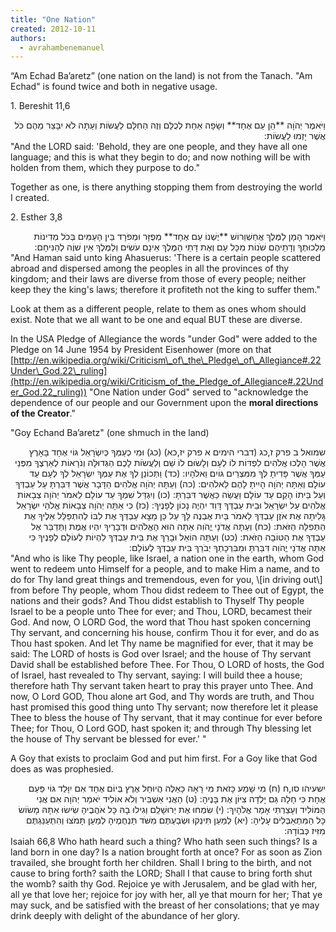 ```yaml
---
title: "One Nation"
created: 2012-10-11
authors: 
  - avrahambenemanuel
---
```


“Am Echad Ba’aretz” (one nation on the land) is not from the Tanach. "Am Echad" is found twice and both in negative usage.

1\. Bereshit 11,6
<div dir="rtl">
וַיֹּאמֶר יְהֹוָה **הֵן עַם אֶחָד** וְשָׂפָה אַחַת לְכֻלָּם וְזֶה הַחִלָּם לַעֲשׂוֹת וְעַתָּה לֹא יִבָּצֵר מֵהֶם כֹּל אֲשֶׁר יָזְמוּ לַעֲשׂוֹת:
</div>
"And the LORD said: 'Behold, they are one people, and they have all one language; and this is what they begin to do; and now nothing will be with holden from them, which they purpose to do."

Together as one, is there anything stopping them from destroying the world I created.

2\. Esther 3,8
<div dir="rtl">
וַיֹּאמֶר הָמָן לַמֶּלֶךְ אֲחַשְׁוֵרוֹשׁ **יֶשְׁנוֹ עַם אֶחָד** מְפֻזָּר וּמְפֹרָד בֵּין הָעַמִּים בְּכֹל מְדִינוֹת מַלְכוּתֶךָ וְדָתֵיהֶם שֹׁנוֹת מִכָּל עָם וְאֶת דָּתֵי הַמֶּלֶךְ אֵינָם עֹשִׂים וְלַמֶּלֶךְ אֵין שׁוֶֹה לְהַנִּיחָם:
</div>
"And Haman said unto king Ahasuerus: 'There is a certain people scattered abroad and dispersed among the peoples in all the provinces of thy kingdom; and their laws are diverse from those of every people; neither keep they the king's laws; therefore it profiteth not the king to suffer them."

Look at them as a different people, relate to them as ones whom should exist. Note that we all want to be one and equal BUT these are diverse.

In the USA Pledge of Allegiance the words "under God" were added to the Pledge on 14 June 1954 by President Eisenhower (more on that [http://en.wikipedia.org/wiki/Criticism\_of\_the\_Pledge\_of\_Allegiance#.22Under\_God.22\_ruling](http://en.wikipedia.org/wiki/Criticism_of_the_Pledge_of_Allegiance#.22Under_God.22_ruling)) "One Nation under God" served to "acknowledge the dependence of our people and our Government upon the **moral directions of the Creator**."

"Goy Echand Ba’aretz" (one shmuch in the land)
<div dir="rtl">
שמואל ב פרק ז,כג (דברי הימים א פרק יז,כא) (כג) וּמִי כְעַמְּךָ כְּיִשְׂרָאֵל גּוֹי אֶחָד בָּאָרֶץ אֲשֶׁר הָלְכוּ אֱלֹהִים לִפְדּוֹת לוֹ לְעָם וְלָשֹוּם לוֹ שֵׁם וְלַעֲשֹוֹת לָכֶם הַגְּדוּלָּה וְנֹרָאוֹת לְאַרְצֶךָ מִפְּנֵי עַמְּךָ אֲשֶׁר פָּדִיתָ לְּךָ מִמִּצְרַיִם גּוֹיִם וֵאלֹהָיו: (כד) וַתְּכוֹנֵן לְךָ אֶת עַמְּךָ יִשְׂרָאֵל לְךָ לְעָם עַד עוֹלָם וְאַתָּה יְהֹוָה הָיִיתָ לָהֶם לֵאלֹהִים: (כה) וְעַתָּה יְהֹוָה אֱלֹהִים הַדָּבָר אֲשֶׁר דִּבַּרְתָּ עַל עַבְדְּךָ וְעַל בֵּיתוֹ הָקֵם עַד עוֹלָם וַעֲשֵׂה כַּאֲשֶׁר דִּבַּרְתָּ: (כו) וְיִגְדַּל שִׁמְךָ עַד עוֹלָם לֵאמֹר יְהֹוָה צְבָאוֹת אֱלֹהִים עַל יִשְׂרָאֵל וּבֵית עַבְדְּךָ דָּוִד יִהְיֶה נָכוֹן לְפָנֶיךָ: (כז) כִּי אַתָּה יְהֹוָה צְבָאוֹת אֱלֹהֵי יִשְׂרָאֵל גָּלִיתָה אֶת אֹזֶן עַבְדְּךָ לֵאמֹר בַּיִת אֶבְנֶה לָּךְ עַל כֵּן מָצָא עַבְדְּךָ אֶת לִבּוֹ לְהִתְפַּלֵּל אֵלֶיךָ אֶת הַתְּפִלָּה הַזֹּאת: (כח) וְעַתָּה אֲדֹנָי יֱהֹוִה אַתָּה הוּא הָאֱלֹהִים וּדְבָרֶיךָ יִהְיוּ אֱמֶת וַתְּדַבֵּר אֶל עַבְדְּךָ אֶת הַטּוֹבָה הַזֹּאת: (כט) וְעַתָּה הוֹאֵל וּבָרֵךְ אֶת בֵּית עַבְדְּךָ לִהְיוֹת לְעוֹלָם לְפָנֶיךָ כִּי אַתָּה אֲדֹנָי יֱהֹוִה דִּבַּרְתָּ וּמִבִּרְכָתְךָ יְבֹרַךְ בֵּית עַבְדְּךָ לְעוֹלָם:
</div>
"And who is like Thy people, like Israel, a nation one in the earth, whom God went to redeem unto Himself for a people, and to make Him a name, and to do for Thy land great things and tremendous, even for you, \[in driving out\] from before Thy people, whom Thou didst redeem to Thee out of Egypt, the nations and their gods? And Thou didst establish to Thyself Thy people Israel to be a people unto Thee for ever; and Thou, LORD, becamest their God. And now, O LORD God, the word that Thou hast spoken concerning Thy servant, and concerning his house, confirm Thou it for ever, and do as Thou hast spoken. And let Thy name be magnified for ever, that it may be said: The LORD of hosts is God over Israel; and the house of Thy servant David shall be established before Thee. For Thou, O LORD of hosts, the God of Israel, hast revealed to Thy servant, saying: I will build thee a house; therefore hath Thy servant taken heart to pray this prayer unto Thee. And now, O Lord GOD, Thou alone art God, and Thy words are truth, and Thou hast promised this good thing unto Thy servant; now therefore let it please Thee to bless the house of Thy servant, that it may continue for ever before Thee; for Thou, O Lord GOD, hast spoken it; and through Thy blessing let the house of Thy servant be blessed for ever.' "

A Goy that exists to proclaim God and put him first. For a Goy like that God does as was prophesied.
<div dir="rtl">
ישעיהו סו,ח (ח) מִי שָׁמַע כָּזֹאת מִי רָאָה כָּאֵלֶּה הֲיוּחַל אֶרֶץ בְּיוֹם אֶחָד אִם יִוָּלֵד גּוֹי פַּעַם אֶחָת כִּי חָלָה גַּם יָלְדָה צִיּוֹן אֶת בָּנֶיהָ: (ט) הַאֲנִי אַשְׁבִּיר וְלֹא אוֹלִיד יֹאמַר יְהֹוָה אִם אֲנִי הַמּוֹלִיד וְעָצַרְתִּי אָמַר אֱלֹהָיִךְ: (י) שִׂמְחוּ אֶת יְרוּשָׁלִַם וְגִילוּ בָהּ כָּל אֹהֲבֶיהָ שִׂישׂוּ אִתָּהּ מָשׂוֹשׂ כָּל הַמִּתְאַבְּלִים עָלֶיהָ: (יא) לְמַעַן תִּינְקוּ וּשְׂבַעְתֶּם מִשֹּׁד תַּנְחֻמֶיהָ לְמַעַן תָּמֹצּוּ וְהִתְעַנַּגְתֶּם מִזִּיז כְּבוֹדָהּ:
</div>
Isaiah 66,8 Who hath heard such a thing? Who hath seen such things? Is a land born in one day? Is a nation brought forth at once? For as soon as Zion travailed, she brought forth her children. Shall I bring to the birth, and not cause to bring forth? saith the LORD; Shall I that cause to bring forth shut the womb? saith thy God. Rejoice ye with Jerusalem, and be glad with her, all ye that love her; rejoice for joy with her, all ye that mourn for her; That ye may suck, and be satisfied with the breast of her consolations; that ye may drink deeply with delight of the abundance of her glory.
